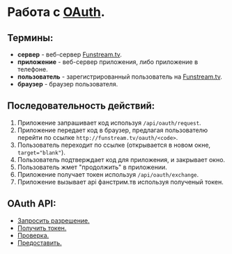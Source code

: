 Работа с [OAuth](http://oauth.net/).
==================

Термины:
------------------
  - **сервер** - веб-сервер [Funstream.tv](http://funstream.tv/).
  - **приложение** - веб-сервер приложения, либо приложение в телефоне.
  - **пользователь** - зарегистрированный пользователь на [Funstream.tv](http://funstream.tv/).
  - **браузер** - браузер пользователя.

Последовательность действий:
------------------
1. Приложение запрашивает код используя ```/api/oauth/request```.
2. Приложение передает код в браузер, предлагая пользователю 
    перейти по ссылке ```http://funstream.tv/oauth/<code>```.
3. Пользователь переходит по ссылке (открывается в новом окне, `target="blank"`).
4. Пользователь подтверждает код для приложения, и закрывает окно.
5. Пользователь жмет "продолжить" в приложении.
6. Приложение получает токен используя ```/api/oauth/exchange```.
7. Приложение вызывает api фанстрим.тв используя полученый токен.

OAuth API:
------------------
  - [Запросить разрешение.](request/README.md#Запросить-разрешение)
  - [Получить токен.](exchange/README.md#Получить-токен)
  - [Проверка.](check/README.md#Проверка)
  - [Предоставить.](grant/README.md#Предоставить)
